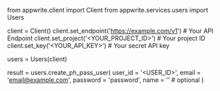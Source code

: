 from appwrite.client import Client
from appwrite.services.users import Users

client = Client()
client.set_endpoint('https://example.com/v1') # Your API Endpoint
client.set_project('<YOUR_PROJECT_ID>') # Your project ID
client.set_key('<YOUR_API_KEY>') # Your secret API key

users = Users(client)

result = users.create_ph_pass_user(
    user_id = '<USER_ID>',
    email = 'email@example.com',
    password = 'password',
    name = '<NAME>' # optional
)
